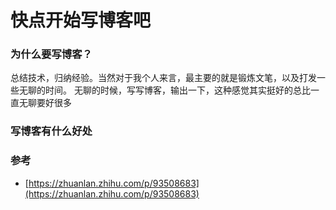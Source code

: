 # 快点开始写博客吧

### 为什么要写博客？

总结技术，归纳经验。当然对于我个人来言，最主要的就是锻炼文笔，以及打发一些无聊的时间。
无聊的时候，写写博客，输出一下，这种感觉其实挺好的总比一直无聊要好很多

### 写博客有什么好处

### 参考

- [https://zhuanlan.zhihu.com/p/93508683](https://zhuanlan.zhihu.com/p/93508683)